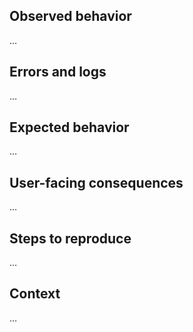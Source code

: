 <!--
Instructions:
 * Fill out the sections below, replace …'s with information about your issue
 * Use the 'preview' function above this text box to verify formatting before submitting
-->

## Observed behavior
<!--
Description of the behavior that was observed, including screenshots or other references when applicable
-->

…

## Errors and logs
<!--
Relevant logs from:
 * the command line
 * ~/.kolibri/logs/kolibri.txt
 * the browser console

Please wrap errors in triple backticks for clean formatting like this:
```
01:10 info: something happened
01:12 error: something bad happened
```
-->

…

## Expected behavior
<!--
Description of what behavior was expected but did not occur
-->

…

## User-facing consequences
<!--
Implications and real-world consequences for learners, coaches, admins, and other users of the application
-->

…

## Steps to reproduce
<!--
Precise steps that someone else can follow in order to see this behavior
-->

…

## Context
<!--
Tell us about your environment, including:
 * Kolibri version
 * Operating system
 * Browser
-->

…
